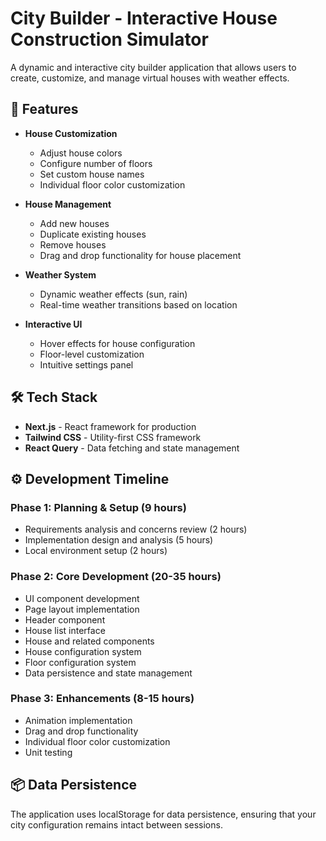# City Builder - Interactive House Construction Simulator

A dynamic and interactive city builder application that allows users to create, customize, and manage virtual houses with weather effects.

## 🌟 Features

- **House Customization**
  - Adjust house colors
  - Configure number of floors
  - Set custom house names
  - Individual floor color customization

- **House Management**
  - Add new houses
  - Duplicate existing houses
  - Remove houses
  - Drag and drop functionality for house placement

- **Weather System**
  - Dynamic weather effects (sun, rain)
  - Real-time weather transitions based on location

- **Interactive UI**
  - Hover effects for house configuration
  - Floor-level customization
  - Intuitive settings panel

## 🛠️ Tech Stack

- **Next.js** - React framework for production
- **Tailwind CSS** - Utility-first CSS framework
- **React Query** - Data fetching and state management

## ⚙️ Development Timeline

### Phase 1: Planning & Setup (9 hours)
- Requirements analysis and concerns review (2 hours)
- Implementation design and analysis (5 hours)
- Local environment setup (2 hours)

### Phase 2: Core Development (20-35 hours)
- UI component development
- Page layout implementation
- Header component
- House list interface
- House and related components
- House configuration system
- Floor configuration system
- Data persistence and state management

### Phase 3: Enhancements (8-15 hours)
- Animation implementation
- Drag and drop functionality
- Individual floor color customization
- Unit testing

## 📦 Data Persistence
The application uses localStorage for data persistence, ensuring that your city configuration remains intact between sessions.
